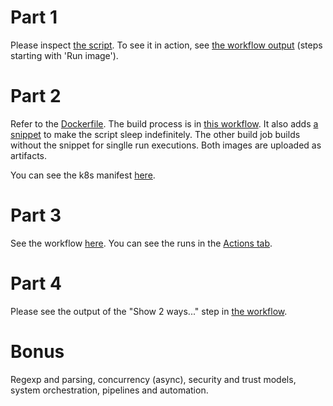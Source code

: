 # Part 1

Please inspect [the script](https://github.com/qwrtln/url-parser/blob/main/main.py).
To see it in action, see [the workflow output](https://github.com/qwrtln/url-parser/actions/runs/12109126187/job/33757905211) (steps starting with 'Run image').


# Part 2

Refer to the [Dockerfile](https://github.com/qwrtln/url-parser/blob/main/Dockerfile).
The build process is in [this workflow](https://github.com/qwrtln/url-parser/actions/runs/12109126187/job/33757897437).
It also adds [a snippet](https://github.com/qwrtln/url-parser/blob/main/daemon_snippet.txt) to make the script sleep indefinitely.
The other build job builds without the snippet for singlle run executions.
Both images are uploaded as artifacts.

You can see the k8s manifest [here](https://github.com/qwrtln/url-parser/blob/main/deployment.yaml).

# Part 3

See the workflow [here](https://github.com/qwrtln/url-parser/blob/main/.github/workflows/ci.yml).
You can see the runs in the [Actions tab](https://github.com/qwrtln/url-parser/actions).

# Part 4

Please see the output of the "Show 2 ways..." step in [the workflow](https://github.com/qwrtln/url-parser/actions/runs/12109126187/job/33757905211).

# Bonus

Regexp and parsing, concurrency (async), security and trust models, system orchestration, pipelines and automation.
